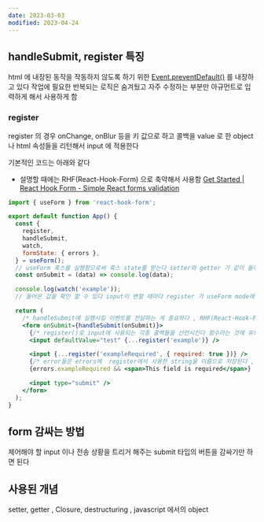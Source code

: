 ```yaml
---
date: 2023-03-03
modified: 2023-04-24
---
```


## handleSubmit, register 특징

html 에 내장된 동작을 작동하지 않도록 하기 위한 [Event.preventDefault()](https://developer.mozilla.org/ko/docs/Web/API/Event/preventDefault) 를 내장하고 있다
작업에 필요한 반복되는 로직은 숨겨뒀고
자주 수정하는 부분만 아규먼트로 입력하게 해서 사용하게 함

### register

register 의 경우 onChange, onBlur 등을 키 값으로 하고 콜백을 value 로 한 object 나 html 속성들을 리턴해서 input 에 적용한다

기본적인 코드는 아래와 같다

- 설명할 때에는 RHF(React-Hook-Form) 으로 축약해서 사용함
	[Get Started | React Hook Form - Simple React forms validation](https://react-hook-form.com/get-started/#Quickstart)

```jsx
import { useForm } from 'react-hook-form';

export default function App() {
  const {
    register,
    handleSubmit,
    watch,
    formState: { errors },
  } = useForm();
  // useForm 혹스를 실행함으로써 훅스 state를 받는다 setter와 getter 가 같이 들어온다
  const onSubmit = (data) => console.log(data);

  console.log(watch('example'));
  // 들어온 값을 확인 할 수 있다 input이 변할 때마다 register 가 useForm mode에 따라 반응한다

  return (
    /* handleSubmit에 실행시킬 이벤트를 전달하는 게 중요하다 , RHF(React-Hook-Form) 에서 유효성 검사를 통과해야 onSubmit을 실행한다 */
    <form onSubmit={handleSubmit(onSubmit)}>
      {/* register()로 input에 사용되는 각종 콜백들을 선언시킨다 함수라는 것에 유의 (string , {...options} )=>object[] 다 */}
      <input defaultValue="test" {...register('example')} />

      <input {...register('exampleRequired', { required: true })} />
      {/* error들은 errors에  register에서 사용한 string을 이름으로 저장된다 , 오류가 없으면 빈 객체가 된다 */}
      {errors.exampleRequired && <span>This field is required</span>}

      <input type="submit" />
    </form>
  );
}
```

## form 감싸는 방법

제어해야 할 input 이나 전송 상황을 트리거 해주는 submit 타입의 버튼을 감싸기만 하면 된다

## 사용된 개념

setter, getter , Closure, destructuring , javascript 에서의 object

